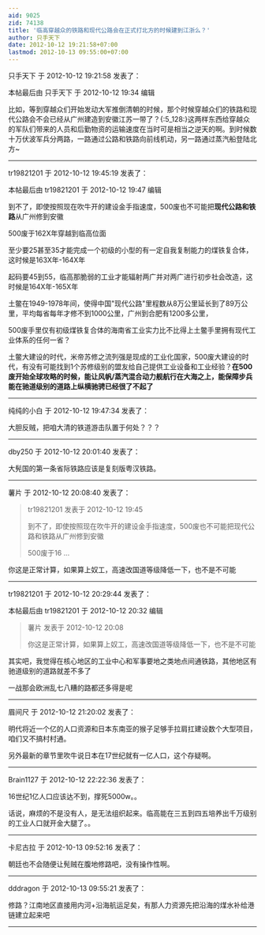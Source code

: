 ```yaml
---
aid: 9025
zid: 74138
title: '临高穿越众的铁路和现代公路会在正式打北方的时候建到江浙么？'
author: 只手天下
date: 2012-10-12 19:21:58+07:00
lastmod: 2012-10-13 09:55:00+07:00
---
```


只手天下 于 2012-10-12 19:21:58 发表了：

本帖最后由 只手天下 于 2012-10-12 19:34 编辑 

比如，等到穿越众们开始发动大军推倒清朝的时候，那个时候穿越众们的铁路和现代公路会不会已经从广州建造到安徽江苏一带了？{:5\_128:}这两样东西给穿越众的军队们带来的人员和后勤物资的运输速度在当时可是相当之逆天的啊。到时候数十万伏波军兵分两路，一路通过公路和铁路向前线机动，另一路通过蒸汽船登陆北方~

---------

tr19821201 于 2012-10-12 19:45:19 发表了：

本帖最后由 tr19821201 于 2012-10-12 19:47 编辑 

到不了，即使按照现在吹牛开的建设金手指速度，500废也不可能把**现代公路和铁路**从广州修到安徽

500废于162X年穿越到临高位面

至少要25甚至35才能完成一个初级的小型的有一定自我复制能力的煤铁复合体，这时候是163X年-164X年

起码要45到55，临高那脆弱的工业才能辐射两广并对两广进行初步社会改造，这时候是164X年-165X年

土鳖在1949-1978年间，使得中国"现代公路"里程数从8万公里延长到了89万公里，平均每省每年才修不到1000公里，广州到合肥有1200多公里，

500废手里仅有初级煤铁复合体的海南省工业实力比不比得上土鳖手里拥有现代工业体系的任何一省？

土鳖大建设的时代，米帝苏修之流列强是现成的工业化国家，500废大建设的时代，有没有可能找到1个苏修级别的盟友给自己提供工业设备和工业经验？**在500废开始全球攻略的时候，能让风帆/蒸汽混合动力舰航行在大海之上，能保障步兵能在驰道级别的道路上纵横驰骋已经很了不起了**

---------

纯纯的小白 于 2012-10-12 19:47:34 发表了：

大胆反贼，把咱大清的铁道游击队置于何处？？？

---------

dby250 于 2012-10-12 20:01:40 发表了：

大髡国的第一条省际铁路应该是复刻版粤汉铁路。

---------

薯片 于 2012-10-12 20:08:40 发表了：

> tr19821201 发表于 2012-10-12 19:45
> 
> 到不了，即使按照现在吹牛开的建设金手指速度，500废也不可能把现代公路和铁路从广州修到安徽
> 
> 500废于16 ...



你这是正常计算，如果算上奴工，高速改国道等级降低一下，也不是不可能

---------

tr19821201 于 2012-10-12 20:29:44 发表了：

本帖最后由 tr19821201 于 2012-10-12 20:32 编辑 


> 
> 薯片 发表于 2012-10-12 20:08
> 
> 你这是正常计算，如果算上奴工，高速改国道等级降低一下，也不是不可能



其实吧，我觉得在核心地区的工业中心和军事要地之类地点间通铁路，其他地区有驰道级别的道路就差不多了

一战那会欧洲乱七八糟的路都还多得是呢

---------

眉间尺 于 2012-10-12 21:20:02 发表了：

明代将近一个亿的人口资源和日本东南亚的猴子足够手拉肩扛建设数个大型项目，咱们又不搞村村通。

另外最新的章节里吹牛说日本在17世纪就有一亿人口，这个存疑啊。

---------

Brain1127 于 2012-10-12 22:22:36 发表了：

16世纪1亿人口应该达不到，撑死5000w。。

话说，麻烦的不是没有人，是无法组织起来。临高能在三五到四五培养出千万级别的工业人口就开金大腿了。。

---------

卡尼古拉 于 2012-10-13 09:52:16 发表了：

朝廷也不会随便让髡贼在腹地修路吧，没有操作性啊。

---------

dddragon 于 2012-10-13 09:55:21 发表了：

修路？江南地区直接用内河+沿海航运足矣，有那人力资源先把沿海的煤水补给港链建立起来吧

---------

